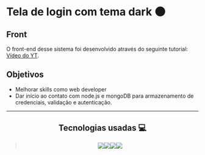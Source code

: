 # Tela de login com tema dark 🌑

## Front

O front-end desse sistema foi desenvolvido através do seguinte tutorial: [Vídeo do YT](https://youtu.be/69-WfrVBli8).

## Objetivos

- Melhorar skills como web developer
- Dar início ao contato com node.js e mongoDB para armazenamento de credenciais, validação e autenticação.

---

<h2 align="center"> Tecnologias usadas 💻 </h2>

> <div align="center"><img src="https://img.shields.io/badge/HTML5-E34F26?style=for-the-badge&logo=html5&logoColor=white"><img src="https://img.shields.io/badge/CSS3-1572B6?style=for-the-badge&logo=css3&logoColor=white"><img src="https://img.shields.io/badge/JavaScript-323330?style=for-the-badge&logo=javascript&logoColor=F7DF1E"><img src="https://img.shields.io/badge/Node.js-43853D?style=for-the-badge&logo=node.js&logoColor=white"></div>






